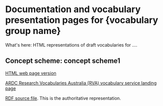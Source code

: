 # Documentation and vocabulary presentation pages for {vocabulary group name}

What's here:
HTML representations of draft vocabularies for ....  

## Concept scheme: concept scheme1
[HTML web page version](https://xxx.github.io/xx/xx.html) 

[ARDC Research Vocabularies Australia (RVA) vocabulary service landing page](https://vocabs.ardc.edu.au/viewById/nnn)

[RDF source file](https://raw.githubusercontent.com/xx/xx..ttl). This is the authoritative representation. 


